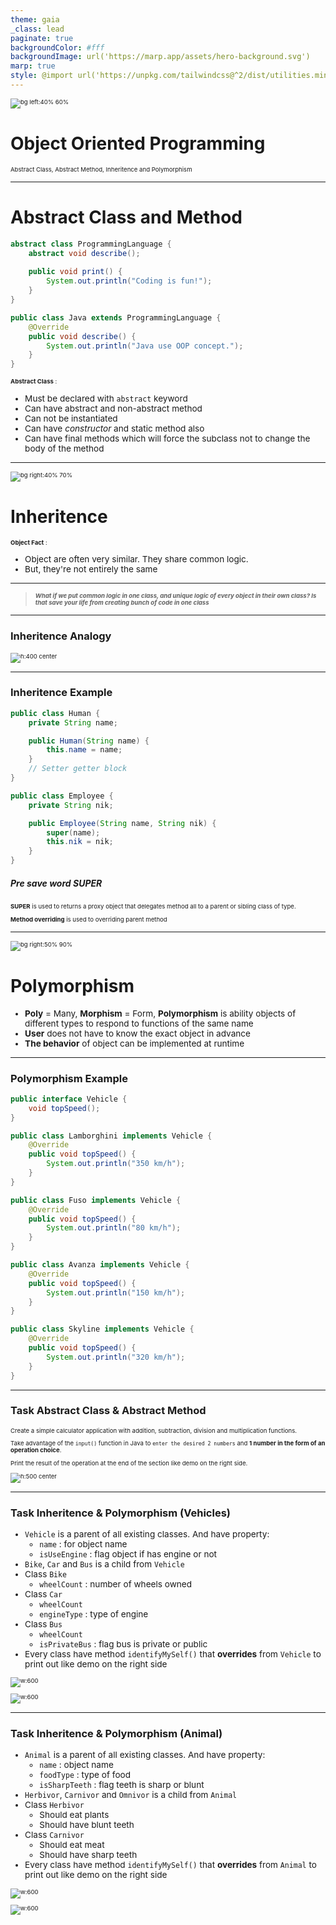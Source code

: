 ```yaml
---
theme: gaia
_class: lead
paginate: true
backgroundColor: #fff
backgroundImage: url('https://marp.app/assets/hero-background.svg')
marp: true
style: @import url('https://unpkg.com/tailwindcss@^2/dist/utilities.min.css');
---
```


![bg left:40% 60%](./../images/rawlabs-academy-logo.png)

# **Object Oriented Programming**

Abstract Class, Abstract Method, Inheritence and Polymorphism

---
<style scoped>
    p {
        font-size: 0.85rem;
    }
    ul {
        font-size: 0.8rem;
    }
</style>
# Abstract **Class** and **Method**
<div class="grid grid-cols-2 gap-4">
<div>

```java
abstract class ProgrammingLanguage {
    abstract void describe();
    
    public void print() {
        System.out.println("Coding is fun!");
    }
}

public class Java extends ProgrammingLanguage {
    @Override
    public void describe() {
        System.out.println("Java use OOP concept.");
    }
}
```
</div>
<div>

**Abstract Class** :
- Must be declared with `abstract` keyword
- Can have abstract and non-abstract method
- Can not be instantiated
- Can have *constructor* and static method also
- Can have final methods which will force the subclass not to change the body of the method
</div>
</div>

---
![bg right:40% 70%](../images/materi-java/oop/inheritance.png)
<style scoped>
    p {
        font-size: 0.85rem;
    }
    ul {
        font-size: 0.85rem;
    }
</style>
# Inheritence

**Object Fact** :
- Object are often very similar. They share common logic.
- But, they're not entirely the same

<hr>

> ***What if we put common logic in one class, and unique logic of every object in their own class? Is that save your life from creating bunch of code in one class***

---
### Inheritence **Analogy**

![h:400 center](../images/materi-java/oop/inheritance-analogy.png)

---
<style scoped>
    p {
        font-size: 0.85rem;
    }
    ul {
        font-size: 0.85rem;
    }
</style>
### Inheritence **Example**
<div class="grid grid-cols-2 gap-4">
<div>

```java
public class Human {
    private String name;

    public Human(String name) {
        this.name = name;
    }
    // Setter getter block
}

public class Employee {
    private String nik;

    public Employee(String name, String nik) {
        super(name);
        this.nik = nik;
    }
}
```
</div>
<div>

##### Pre save word **SUPER**
**SUPER** is used to returns a proxy object that delegates method all to a parent or sibling class of type.

**Method overriding** is used to overriding parent method
</div>
</div>

---
<style scoped>
    p {
        font-size: 0.85rem;
    }
    ul {
        font-size: 0.85rem;
    }
</style>
![bg right:50% 90%](../images/materi-java/oop/polymorphism.png)
# Polymorphism

- **Poly** = Many, **Morphism** = Form, **Polymorphism** is ability objects of different types to respond to functions of the same name
- **User** does not have to know the exact object in advance
- **The behavior** of object can be implemented at runtime

---
### Polymorphism **Example**

<div class="grid grid-cols-2 gap-4">
<div>

```java
public interface Vehicle {
    void topSpeed();
}

public class Lamborghini implements Vehicle {
    @Override
    public void topSpeed() {
        System.out.println("350 km/h");
    }
}

public class Fuso implements Vehicle {
    @Override
    public void topSpeed() {
        System.out.println("80 km/h");
    }
}
```
</div>
<div>

```java
public class Avanza implements Vehicle {
    @Override
    public void topSpeed() {
        System.out.println("150 km/h");
    }
}

public class Skyline implements Vehicle {
    @Override
    public void topSpeed() {
        System.out.println("320 km/h");
    }
}


```
</div>
</div>

---
<style scoped>
    p {
        font-size: 0.85rem;
    }
</style>
### Task **Abstract Class & Abstract Method**

<div class="grid grid-cols-2 gap-4">
<div>

Create a simple calculator application with addition, subtraction, division and multiplication functions. 

Take advantage of the `input()` function in Java to `enter the desired 2 numbers` and **1 number in the form of an operation choice**. 

Print the result of the operation at the end of the section like demo on the right side.
</div>
<div>

![h:500 center](../images/materi-java/oop/task-calculator.png)
</div>
</div>

---
<style scoped>
    p {
        font-size: 0.6rem;
    },
    ul {
        font-size: 0.6rem;
    }
</style>
### Task **Inheritence & Polymorphism (Vehicles)**

<div class="grid grid-cols-2 gap-4">
<div>

- `Vehicle` is a parent of all existing classes. And have property:
    - `name` : for object name
    - `isUseEngine` : flag object if has engine or not
- `Bike`, `Car` and `Bus` is a child from `Vehicle`
- Class `Bike`
    - `wheelCount` : number of wheels owned
- Class `Car`
    - `wheelCount`
    - `engineType` : type of engine
- Class `Bus`
    -  `wheelCount`
    - `isPrivateBus` : flag bus is private or public
- Every class have method `identifyMySelf()` that **overrides** from `Vehicle` to print out like demo on the right side
</div>
<div>

![w:600](../images/materi-java/oop/vehicle-tree.png)

![w:600](../images/materi-java/oop/task-demo-vehicle.png)
</div>
</div>

---
<style scoped>
    p {
        font-size: 0.6rem;
    },
    ul {
        font-size: 0.6rem;
    }
</style>
### Task **Inheritence & Polymorphism (Animal)**

<div class="grid grid-cols-2 gap-4">
<div>

- `Animal` is a parent of all existing classes. And have property:
    - `name` : object name
    - `foodType` : type of food
    - `isSharpTeeth` : flag teeth is sharp or blunt
- `Herbivor`, `Carnivor` and `Omnivor` is a child from `Animal`
- Class `Herbivor`
    - Should eat plants
    - Should have blunt teeth
- Class `Carnivor`
    - Should eat meat
    - Should have sharp teeth
- Every class have method `identifyMySelf()` that **overrides** from `Animal` to print out like demo on the right side
</div>
<div>

![w:600](../images/materi-java/oop/animal-tree.png)

![w:600](../images/materi-java/oop/task-demo-animal.png)
</div>
</div>